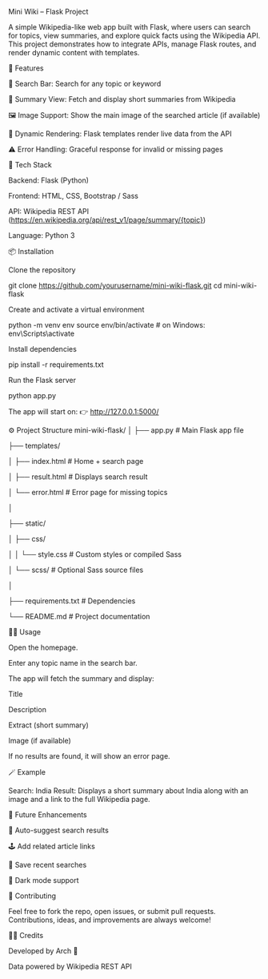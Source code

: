 Mini Wiki – Flask Project

A simple Wikipedia-like web app built with Flask, where users can search for topics, view summaries, and explore quick facts using the Wikipedia API.
This project demonstrates how to integrate APIs, manage Flask routes, and render dynamic content with templates.

🚀 Features

🔎 Search Bar: Search for any topic or keyword

📄 Summary View: Fetch and display short summaries from Wikipedia

🖼️ Image Support: Show the main image of the searched article (if available)

🧩 Dynamic Rendering: Flask templates render live data from the API

⚠️ Error Handling: Graceful response for invalid or missing pages

🧰 Tech Stack

Backend: Flask (Python)

Frontend: HTML, CSS, Bootstrap / Sass

API: Wikipedia REST API (https://en.wikipedia.org/api/rest_v1/page/summary/{topic})

Language: Python 3

📦 Installation

Clone the repository

git clone https://github.com/yourusername/mini-wiki-flask.git
cd mini-wiki-flask


Create and activate a virtual environment

python -m venv env
source env/bin/activate  # on Windows: env\Scripts\activate


Install dependencies

pip install -r requirements.txt


Run the Flask server

python app.py


The app will start on:
👉 http://127.0.0.1:5000/

⚙️ Project Structure
mini-wiki-flask/
│
├── app.py                   # Main Flask app file

├── templates/

│   ├── index.html           # Home + search page

│   ├── result.html          # Displays search result

│   └── error.html           # Error page for missing topics

│

├── static/

│   ├── css/

│   │   └── style.css        # Custom styles or compiled Sass

│   └── scss/                # Optional Sass source files

│

├── requirements.txt         # Dependencies

└── README.md                # Project documentation


🧑‍💻 Usage

Open the homepage.

Enter any topic name in the search bar.

The app will fetch the summary and display:

Title

Description

Extract (short summary)

Image (if available)

If no results are found, it will show an error page.

🪄 Example

Search: India
Result: Displays a short summary about India along with an image and a link to the full Wikipedia page.

🧩 Future Enhancements

🔎 Auto-suggest search results

🕹️ Add related article links

💾 Save recent searches

🌙 Dark mode support

🤝 Contributing

Feel free to fork the repo, open issues, or submit pull requests.
Contributions, ideas, and improvements are always welcome!

🧑‍🎓 Credits

Developed by Arch 💙

Data powered by Wikipedia REST API
